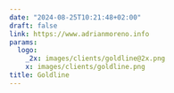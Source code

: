 ```yaml
---
date: "2024-08-25T10:21:48+02:00"
draft: false
link: https://www.adrianmoreno.info
params:
  logo:
    _2x: images/clients/goldline@2x.png
    x: images/clients/goldline.png
title: Goldline
---
```

